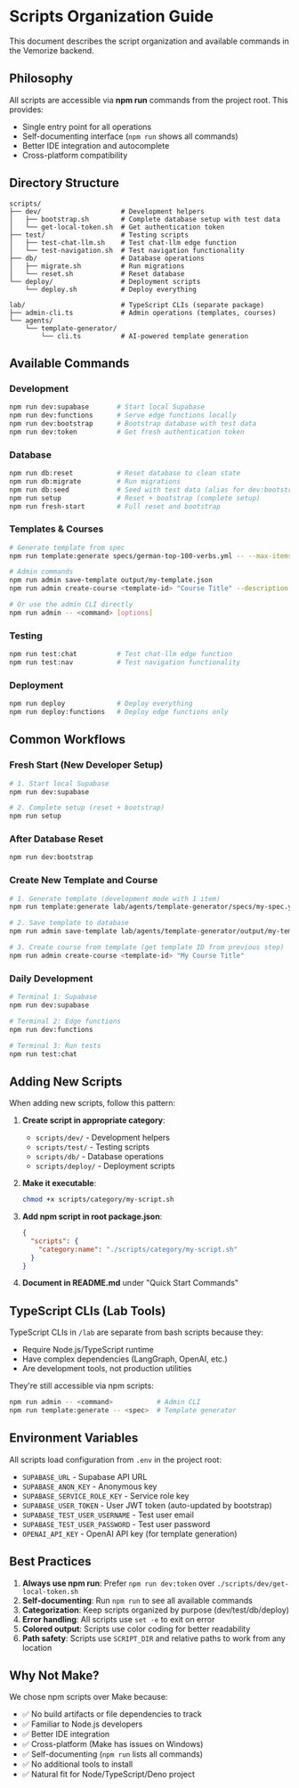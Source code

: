 # Scripts Organization Guide

This document describes the script organization and available commands in the Vemorize backend.

## Philosophy

All scripts are accessible via **npm run** commands from the project root. This provides:
- Single entry point for all operations
- Self-documenting interface (`npm run` shows all commands)
- Better IDE integration and autocomplete
- Cross-platform compatibility

## Directory Structure

```
scripts/
├── dev/                    # Development helpers
│   ├── bootstrap.sh        # Complete database setup with test data
│   └── get-local-token.sh  # Get authentication token
├── test/                   # Testing scripts
│   ├── test-chat-llm.sh    # Test chat-llm edge function
│   └── test-navigation.sh  # Test navigation functionality
├── db/                     # Database operations
│   ├── migrate.sh          # Run migrations
│   └── reset.sh            # Reset database
└── deploy/                 # Deployment scripts
    └── deploy.sh           # Deploy everything

lab/                        # TypeScript CLIs (separate package)
├── admin-cli.ts            # Admin operations (templates, courses)
└── agents/
    └── template-generator/
        └── cli.ts          # AI-powered template generation
```

## Available Commands

### Development
```bash
npm run dev:supabase       # Start local Supabase
npm run dev:functions      # Serve edge functions locally
npm run dev:bootstrap      # Bootstrap database with test data
npm run dev:token          # Get fresh authentication token
```

### Database
```bash
npm run db:reset           # Reset database to clean state
npm run db:migrate         # Run migrations
npm run db:seed            # Seed with test data (alias for dev:bootstrap)
npm run setup              # Reset + bootstrap (complete setup)
npm run fresh-start        # Full reset and bootstrap
```

### Templates & Courses
```bash
# Generate template from spec
npm run template:generate specs/german-top-100-verbs.yml -- --max-items 1

# Admin commands
npm run admin save-template output/my-template.json
npm run admin create-course <template-id> "Course Title" --description "Description"

# Or use the admin CLI directly
npm run admin -- <command> [options]
```

### Testing
```bash
npm run test:chat          # Test chat-llm edge function
npm run test:nav           # Test navigation functionality
```

### Deployment
```bash
npm run deploy             # Deploy everything
npm run deploy:functions   # Deploy edge functions only
```

## Common Workflows

### Fresh Start (New Developer Setup)
```bash
# 1. Start local Supabase
npm run dev:supabase

# 2. Complete setup (reset + bootstrap)
npm run setup
```

### After Database Reset
```bash
npm run dev:bootstrap
```

### Create New Template and Course
```bash
# 1. Generate template (development mode with 1 item)
npm run template:generate lab/agents/template-generator/specs/my-spec.yml -- --max-items 1

# 2. Save template to database
npm run admin save-template lab/agents/template-generator/output/my-template.json

# 3. Create course from template (get template ID from previous step)
npm run admin create-course <template-id> "My Course Title"
```

### Daily Development
```bash
# Terminal 1: Supabase
npm run dev:supabase

# Terminal 2: Edge functions
npm run dev:functions

# Terminal 3: Run tests
npm run test:chat
```

## Adding New Scripts

When adding new scripts, follow this pattern:

1. **Create script in appropriate category**:
   - `scripts/dev/` - Development helpers
   - `scripts/test/` - Testing scripts
   - `scripts/db/` - Database operations
   - `scripts/deploy/` - Deployment scripts

2. **Make it executable**:
   ```bash
   chmod +x scripts/category/my-script.sh
   ```

3. **Add npm script in root package.json**:
   ```json
   {
     "scripts": {
       "category:name": "./scripts/category/my-script.sh"
     }
   }
   ```

4. **Document in README.md** under "Quick Start Commands"

## TypeScript CLIs (Lab Tools)

TypeScript CLIs in `/lab` are separate from bash scripts because they:
- Require Node.js/TypeScript runtime
- Have complex dependencies (LangGraph, OpenAI, etc.)
- Are development tools, not production utilities

They're still accessible via npm scripts:
```bash
npm run admin -- <command>           # Admin CLI
npm run template:generate -- <spec>  # Template generator
```

## Environment Variables

All scripts load configuration from `.env` in the project root:
- `SUPABASE_URL` - Supabase API URL
- `SUPABASE_ANON_KEY` - Anonymous key
- `SUPABASE_SERVICE_ROLE_KEY` - Service role key
- `SUPABASE_USER_TOKEN` - User JWT token (auto-updated by bootstrap)
- `SUPABASE_TEST_USER_USERNAME` - Test user email
- `SUPABASE_TEST_USER_PASSWORD` - Test user password
- `OPENAI_API_KEY` - OpenAI API key (for template generation)

## Best Practices

1. **Always use npm run**: Prefer `npm run dev:token` over `./scripts/dev/get-local-token.sh`
2. **Self-documenting**: Run `npm run` to see all available commands
3. **Categorization**: Keep scripts organized by purpose (dev/test/db/deploy)
4. **Error handling**: All scripts use `set -e` to exit on error
5. **Colored output**: Scripts use color coding for better readability
6. **Path safety**: Scripts use `SCRIPT_DIR` and relative paths to work from any location

## Why Not Make?

We chose npm scripts over Make because:
- ✅ No build artifacts or file dependencies to track
- ✅ Familiar to Node.js developers
- ✅ Better IDE integration
- ✅ Cross-platform (Make has issues on Windows)
- ✅ Self-documenting (`npm run` lists all commands)
- ✅ No additional tools to install
- ✅ Natural fit for Node/TypeScript/Deno project
